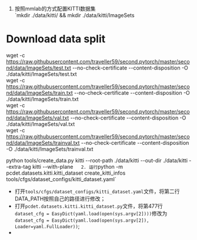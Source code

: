 1. 按照mmlab的方式配置KITTI数据集  
`mkdir ./data/kitti/ && mkdir ./data/kitti/ImageSets  

# Download data split  
wget -c  https://raw.githubusercontent.com/traveller59/second.pytorch/master/second/data/ImageSets/test.txt --no-check-certificate --content-disposition -O ./data/kitti/ImageSets/test.txt  
wget -c  https://raw.githubusercontent.com/traveller59/second.pytorch/master/second/data/ImageSets/train.txt --no-check-certificate --content-disposition -O ./data/kitti/ImageSets/train.txt  
wget -c  https://raw.githubusercontent.com/traveller59/second.pytorch/master/second/data/ImageSets/val.txt --no-check-certificate --content-disposition -O ./data/kitti/ImageSets/val.txt  
wget -c  https://raw.githubusercontent.com/traveller59/second.pytorch/master/second/data/ImageSets/trainval.txt --no-check-certificate --content-disposition -O ./data/kitti/ImageSets/trainval.txt  

python tools/create_data.py kitti --root-path ./data/kitti --out-dir ./data/kitti --extra-tag kitti --with-plane`  
2. 运行`python -m pcdet.datasets.kitti.kitti_dataset create_kitti_infos tools/cfgs/dataset_configs/kitti_dataset.yaml`  
- 打开`tools/cfgs/dataset_configs/kitti_dataset.yaml`文件，将第二行DATA_PATH按照自己的路径进行修改；  
- 打开`pcdet.datasets.kitti.kitti_dataset.py`文件，将第477行`dataset_cfg = EasyDict(yaml.load(open(sys.argv[2])))`修改为`dataset_cfg = EasyDict(yaml.load(open(sys.argv[2]), Loader=yaml.FullLoader))`;  
- 
